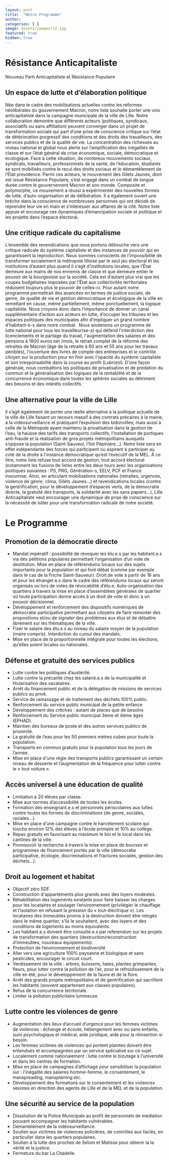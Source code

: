 ```yaml
---
layout: post
title:  "Notre Programme"
author: 
categories: [ ]
image: assets/images/12.jpg
featured: true
hidden: true
---
```


# Résistance Anticapitaliste  
Nouveau Parti Anticapitaliste et Résistance Populaire

## Un espace de lutte et d’élaboration politique 
Née dans le cadre des mobilisations actuelles contre les reformes néolibérales du gouvernement Macron, notre liste souhaite porter une voix anticapitaliste dans la campagne municipale de la ville de Lille. Notre collaboration démontre que différents acteurs (politiques, syndicaux, associatifs ou sans affiliation) peuvent converger dans un projet de transformation sociale qui part d’une prise de conscience critique sur l’état de détérioration progressif des conditions et des droits des travailleurs, des services publics et de la qualité de vie. La concentration des richesses au niveau national et global nous alerte sur l’amplification des inégalités de classe et sur l’état général de crise économique, sociale, démocratique et écologique. Face à cette situation, de nombreux mouvements sociaux, syndicats, travailleurs, professionnels de la santé, de l’éducation, étudiants se sont mobilisés contre le recul des droits sociaux et le démantèlement de l’État providence. Parmi ces acteurs, le mouvement des Gilets Jaunes, dont est issue Résistance Populaire, s’est engagé dans un combat de longue durée contre le gouvernement Macron et son monde. Composite et polymorphe, ce mouvement a réussi à expérimenter des nouvelles formes de lutte, d’auto-organisation et de délibération. Il a également ouvert une brèche dans la conscience de nombreuses personnes qui ont décidé de reprendre leur vie en main et s’intéresser aux affaires de la cité. Notre liste appuie et encourage ces dynamiques d’émancipation sociale et politique et les projette dans l’espace électoral. 

## Une critique radicale du capitalisme 
L’ensemble des revendications que nous portons débouche vers une critique radicale du système capitaliste et des instances de pouvoir qui en garantissent la reproduction. Nous sommes conscients de l’impossibilité de transformer socialement la métropole lilloise par le seul jeu électoral et les institutions d’autant plus quand il s’agit d’institutions locales, que l’État demeure aux mains de nos ennemis de classe et que demeure entier le pouvoir de la bourgeoisie sur la société. Cela est d’autant plus vrai que les coupes budgétaires imposées par l’État aux collectivités territoriales réduisent toujours plus le pouvoir de celles-ci. Pour autant notre programme permettrait des avancées en termes de justice sociale, de genre, de qualité de vie et gestion démocratique et écologique de la ville en remettant en cause, même partiellement, même ponctuellement, la logique capitaliste. Nous croyons donc dans l’importance de donner un canal supplémentaire d’action aux acteurs en lutte, d’occuper les tribunes et les espaces politiques des municipales afin d’impliquer un grand nombre d’habitant-e-s dans notre combat.  Nous soutenons un programme de lutte national pour tous les travailleur(se-s) qui défend l'interdiction des licenciements et le partage du travail, l'augmentation des salaires et des pensions à 1800 euros net /mois, le retrait complet de la réforme des retraites de Macron (âge de la retraite à 60 ans et 55 ans pour les travaux pénibles), l'ouverture des livres de compte des entreprises et le contrôle citoyen sur la production pour en finir avec l'opacité du système capitaliste et son irresponsabilité dans la course au profit (Lubrizol). D’une façon générale, nous combattons les politiques de privatisation et de prédation du commun et la généralisation des logiques de la rentabilité et de la concurrence économique dans toutes les sphères sociales au détriment des besoins et des intérêts collectifs.
## Une alternative pour la ville de Lille 
Il s’agit également de porter une réelle alternative à la politique actuelle de la ville de Lille faisant un recours massif à des contrats précaires à la mairie, à la vidéosurveillance et pratiquant l’expulsion des bidonvilles; mais aussi à celle de la Métropole ayant maintenu la privatisation dans la gestion de l’eau, la hausse des tarifs des transports collectifs, l’installation de portiques anti-fraude et la réalisation de gros projets métropolitains auxquels s’oppose la population (Saint-Sauveur, l’îlot Pépinière…). Notre liste sera en effet indépendante des forces qui participent ou aspirent à participer au coté de la droite à l’instance démocratique qu’est l’exécutif de la MEL. À ce titre, notre liste refuse tout accord de gestion, tout accord électoral (notamment les fusions de listes entre les deux tours avec les organisations politiques suivantes : PS, PRG, Génération-s, EELV, PCF et France insoumise. 
Ainsi, en articulant mobilisations nationales (retraites, urgences, violence de genre, clima, Gilets Jaunes...) et revendications locales (contre la gentrification, pour le développement d’espaces verts, de la démocratie directe, la gratuité des transports, la solidarité avec les sans papiers…), Lille Anticapitaliste veut encourager une dynamique de prise de conscience sur la nécessité de lutter pour une transformation radicale de notre société.

# Le Programme 

## Promotion de la démocratie directe 

- Mandat impératif : possibilité de révoquer les élu.e.s par les habitant.e.s via des pétitions populaires permettant l’organisation d’un vote de destitution.
Mise en place de référendums locaux sur des sujets importants pour la population et qui font débat (comme par exemple dans le cas de la Friche Saint-Sauveur).
Droit de vote à partir de 16 ans et pour les étranger.e.s dans le cadre des référendums locaux qui seront organisés ou lors de votes de révocabilité d’élu.e.
Auto-organisation des quartiers à travers la mise en place d’assemblées générales de quartier où toute participation donne accès à un droit de vote et donc à un pouvoir décisionnel. 
- Développement et renforcement des dispositifs numériques de démocratie participative permettant aux citoyens de faire remonter des propositions et/ou de signaler des problèmes aux élus et de débattre librement sur les thématiques de la ville.  
- Fixer le salaire des élu.e.s au niveau du salaire moyen de la population (maire compris).
Interdiction du cumul des mandats.
- Mise en place de la proportionnelle intégrale pour toutes les élections, qu’elles soient locales ou nationales.

## Défense et gratuité des services publics

- Lutte contre les politiques d’austérité.
- Lutte contre la précarité chez les salarié.e.s de la municipalité et titularisation des vacataires.
- Arrêt du financement public et de la délégation de missions de services publics au privé.
- Service de ramassage et de traitement des déchets 100% public.
- Renforcement du service public municipal de la petite enfance
- Développement des crèches : autant de places que de besoins
- Renforcement du Service public municipal 3ème et 4ème âges (EPHAD).
- Maintien des bureaux de poste et des autres services publics de proximité.
- La gratuité de l’eau pour les 50 premiers mètres cubes pour toute la population.
- Transports en commun gratuits pour la population tous les jours de l’année.
- Mise en place d'une régie des transports publics garantissant un certain niveau de desserte et l’augmentation de la fréquence pour lutter contre le « tout voiture ». 

## Accès universel à une éducation de qualité 
- Limitation à 20 élèves par classe.
- Mise aux normes d’accessibilité de toutes les écoles.
- Formation des enseignant.e.s et personnels périscolaires aux luttes contre toutes les formes de discriminations (de genre, sociales, raciales…).
- Mise en place d’une campagne contre le harcèlement scolaire qui touche environ 12% des élèves à l’école primaire et 10% au collège.
- Repas gratuits en favorisant au maximum le bio et le local dans les cantines de la ville.
- Promouvoir la recherche à travers la mise en place de bourses et programmes de financement portés par la ville (démocratie participative, écologie, discriminations et fractures sociales, gestion des déchets…).    

## Droit au logement et habitat 
- Objectif zéro SDF.
- Construction d'appartements plus grands avec des loyers modestes.
- Réhabilitation des logements existants pour faire baisser les charges pour les locataires et soulager l’environnement (privilégier le chauffage et l’isolation en refusant la pression du « tout-électrique »).
Les locataires des immeubles promis à la destruction doivent être relogés dans le même quartier, s’ils le souhaitent, avec des loyers et des conditions de logements au moins équivalents.
- Les habitant.e.s doivent être consulté.e.s par referendum sur les projets de transformation des quartiers (destruction/reconstruction d’immeubles, nouveaux équipements).
- Protection de l’environnement et biodiversité
- Aller vers une agriculture 100% paysanne et biologique et sans pesticides, encourager le circuit court.
- Verdissement de la ville : arbres, buissons, haies, plantes grimpantes, fleurs, pour lutter contre la pollution de l’air, pour le refroidissement de la ville en été, pour le développement de la faune et de la flore.
- Arrêt des grands projets métropolitains et de gentrification qui sacrifient les habitants (souvent appartenant aux classes populaires).
- Refus de la concurrence territoriale.
- Limiter la pollution publicitaire lumineuse.

## Lutte contre les violences de genre
- Augmentation des lieux d’accueil d’urgence pour les femmes victimes de violences : échange et écoute, hébergement avec ou sans enfants, suivi psychologique et médical, aide juridique, aide pour la réinsertion si besoin.
- Les femmes victimes de violences qui portent plaintes doivent être entendues et accompagnées par un service spécialisé sur ce sujet. 
- Localement comme nationalement : lutte contre le bizutage à l’université et dans les centres de formation.
- Mise en place de campagnes d’affichage pour sensibiliser la population sur : l’inégalité des salaires homme-femme, le consentement, le manspreading, mansplaining etc.
- Développement des formations sur le consentement et les violences sexistes en direction des agents de Lille et de la MEL et de la population.

## Une sécurité au service de la population 
- Dissolution de la Police Municipale au profit de personnels de médiation pouvant accompagner les habitants vulnérables.
- Démantèlement de la vidéosurveillance.
- Soutien aux victimes de violences policières, de contrôles aux faciès, en particulier dans les quartiers populaires. 
- Soutien à la lutte des proches de Selom et Matisse pour obtenir la la vérité et la justice.
- Fermeture du bar La Citadelle.

